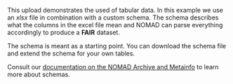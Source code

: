 This upload demonstrates the used of tabular data. In this example we use an *xlsx* file in combination with a custom schema. The schema describes what the columns in the excel file mean and NOMAD can parse everything accordingly to produce a **FAIR** dataset.

The schema is meant as a starting point. You can download the schema file and
extend the schema for your own tables.

Consult our [documentation on the NOMAD Archive and Metainfo](https://nomad-lab.eu/prod/v1/docs/archive.html) to learn more about schemas.
